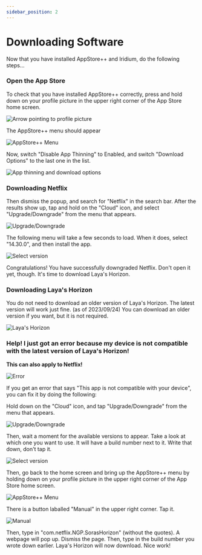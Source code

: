 ```yaml
---
sidebar_position: 2
---
```


# Downloading Software

Now that you have installed AppStore++ and Iridium, do the following steps...

### Open the App Store

To check that you have installed AppStore++ correctly, press and hold down on your profile picture in the upper right corner of the App Store home screen.

![Arrow pointing to profile picture](/img/ipad1.png)

The AppStore++ menu should appear

![AppStore++ Menu](/img/ipad2.png)

Now, switch "Disable App Thinning" to Enabled, and switch "Download Options" to the last one in the list.

![App thinning and download options](/img/ipad3.png)

### Downloading Netflix

Then dismiss the popup, and search for "Netflix" in the search bar. After the results show up, tap and hold on the "Cloud" icon, and select "Upgrade/Downgrade" from the menu that appears.

![Upgrade/Downgrade](/img/ipad4.png)

The following menu will take a few seconds to load. When it does, select "14.30.0", and then install the app.

![Select version](/img/ipad5.png)

Congratulations! You have successfully downgraded Netflix. Don't open it yet, though.
It's time to download Laya's Horizon.

### Downloading Laya's Horizon

You do not need to download an older version of Laya's Horizon. The latest version will work just fine. (as of 2023/09/24)
You can download an older version if you want, but it is not required.

![Laya's Horizon](/img/ipad6.png)

### Help! I just got an error because my device is not compatible with the latest version of Laya's Horizon!
**This can also apply to Netflix!**

![Error](/img/ipad7.png)

If you get an error that says "This app is not compatible with your device", you can fix it by doing the following:

Hold down on the "Cloud" icon, and tap "Upgrade/Downgrade" from the menu that appears.

![Upgrade/Downgrade](/img/ipad8.png)

Then, wait a moment for the available versions to appear. Take a look at which one you want to use. It will have a build number next to it. Write that down, don't tap it.

![Select version](/img/ipad9.png)

Then, go back to the home screen and bring up the AppStore++ menu by holding down on your profile picture in the upper right corner of the App Store home screen.

![AppStore++ Menu](/img/ipad2.png)

There is a button laballed "Manual" in the upper right corner. Tap it.

![Manual](/img/ipad10.png)

Then, type in "com.netflix.NGP.SorasHorizon" (without the quotes). A webpage will pop up. Dismiss the page. Then, type in the build number you wrote down earlier. Laya's Horizon will now download. Nice work!